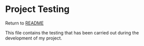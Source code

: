 # Project Testing

Return to [README](README.md)

This file contains the testing that has been carried out during the development of my project. 
